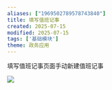 ```yaml
---
aliases: ["1969502789578743840"]
title: 填写值班记事
created: 2025-07-15
modified: 2025-07-15
tags: ['基础模块']
theme: 政务应用
---
```


填写值班记事页面手动新建值班记事

![](https://myhelpdoc.oss-cn-heyuan.aliyuncs.com/mdimages/80ea913fb09efc2ece168ea600d478ad.jpg)